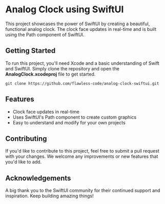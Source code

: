 # Analog Clock using SwiftUI
This project showcases the power of SwiftUI by creating a beautiful, functional analog clock. The clock face updates in real-time and is built using the Path component of SwiftUI.

## Getting Started
To run this project, you'll need Xcode and a basic understanding of Swift and SwiftUI. Simply clone the repository and open the **AnalogClock.xcodeproj** file to get started.

```
git clone https://github.com/flawless-code/analog-clock-swiftui.git
```

## Features
- Clock face updates in real-time
- Uses SwiftUI's Path component to create custom graphics
- Easy to understand and modify for your own projects

## Contributing
If you'd like to contribute to this project, feel free to submit a pull request with your changes. We welcome any improvements or new features that you'd like to add.

## Acknowledgements
A big thank you to the SwiftUI community for their continued support and inspiration. Keep building amazing things!
